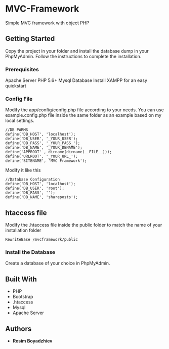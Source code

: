 
# MVC-Framework

Simple MVC framework with object PHP

## Getting Started

Copy the project in your folder and install the database dump in your PhpMyAdmin. Follow the instructions to complete the installation.

### Prerequisites

Apache Server
PHP 5.6+
Mysql Database
Install XAMPP for an easy quickstart

### Config File

Modify the app/config/config.php file according to your needs. You can use example.config.php file inside the same folder as an example based on my local settings.
    
 ```
 //DB PARMS
 define('DB_HOST', 'localhost');
 define('DB_USER', '_YOUR_USER');
 define('DB_PASS', '_YOUR_PASS_');
 define('DB_NAME', '_YOUR_DBNAME');
 define('APPROOT' , dirname(dirname(__FILE__)));
 define('URLROOT', '_YOUR_URL_');
 define('SITENAME', 'MVC Framework');
 ```
Modify it like this

```
//Database Configuration
define('DB_HOST', 'localhost');
define('DB_USER', 'root');
define('DB_PASS', '');
define('DB_NAME', 'shareposts');
```

## htaccess file

Modify the .htaccess file inside the public folder to match the name of your installation folder

```
RewriteBase /mvcframework/public
```

### Install the Database

Create a database of your choice in PhpMyAdmin.

## Built With

*  PHP
*  Bootstrap
* .htaccess
*  Mysql 
*  Apache Server

## Authors

* **Resim Boyadzhiev** 
